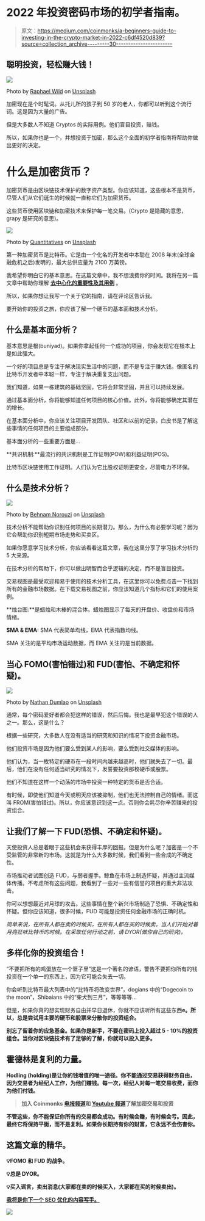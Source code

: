 # 2022 年投资密码市场的初学者指南。

> 原文：<https://medium.com/coinmonks/a-beginners-guide-to-investing-in-the-crypto-market-in-2022-c6df4520d839?source=collection_archive---------30----------------------->

## 聪明投资，轻松赚大钱！

![](img/8e96bbeb257ce20a20b0d25bd3fda275.png)

Photo by [Raphael Wild](https://unsplash.com/@veloradio?utm_source=medium&utm_medium=referral) on [Unsplash](https://unsplash.com?utm_source=medium&utm_medium=referral)

加密现在是个时髦词。从托儿所的孩子到 50 岁的老人，你都可以听到这个流行词。这是因为大量的广告。

但是大多数人不知道 Cryptos 的实际用例。他们盲目投资，赔钱。

所以，如果你也是一个，并想投资于加密，那么这个全面的初学者指南将帮助你做出更好的决定。

# 什么是加密货币？

加密货币是由区块链技术保护的数字资产类型。你应该知道，这些根本不是货币，尽管人们从它们诞生的时候就一直称它们为加密货币。

这些货币使用区块链和加密技术来保护每一笔交易。(Crypto 是隐藏的意思，grapy 是研究的意思)。

![](img/51502ab5566eb2d1cd218f49cd4833c8.png)

Photo by [Quantitatives](https://unsplash.com/@quantitatives?utm_source=medium&utm_medium=referral) on [Unsplash](https://unsplash.com?utm_source=medium&utm_medium=referral)

第一种加密货币是比特币。它是由一个化名的开发者中本聪在 2008 年末(全球金融危机之后)发明的，最大总供应量为 2100 万英镑。

我希望你明白它的基本意思。在这篇文章中，我不想浪费你的时间。我将在另一篇文章中帮助你理解 [**去中心化的重要性及其用例**](https://link.medium.com/wUKD89ptGqb) 。

所以，如果你想让我写一个关于它的指南，请在评论区告诉我。

要开始你的投资之旅，你应该了解一个硬币的基本面和技术分析。

## 什么是基本面分析？

基本意思是根(buniyad)。如果你拿起任何一个成功的项目，你会发现它在根本上是如此强大。

一个好的项目总是专注于解决现实生活中的问题，而不是专注于赚大钱。像匿名的比特币开发者中本聪一样，专注于解决重复支出问题。

我们知道，如果一栋建筑的基础坚固，它将会非常坚固，并且可以持续发展。

通过基本面分析，你将能够知道任何项目的核心价值。此外，你将能够确定其潜在的增长。

在基本面分析中，你应该关注项目开发团队、社区和以前的记录。白皮书是了解这些事情的任何项目的主要组成部分。

基本面分析的一些重要方面是...

**共识机制:**最流行的共识机制是工作证明(POW)和利益证明(POS)。

比特币区块链使用工作证明。人们认为它比股权证明更安全，尽管电力不环保。

## 什么是技术分析？

![](img/9ad463b9cfbe4ddb5750d13f9751e77b.png)

Photo by [Behnam Norouzi](https://unsplash.com/@behy_studio?utm_source=medium&utm_medium=referral) on [Unsplash](https://unsplash.com?utm_source=medium&utm_medium=referral)

技术分析不能帮助你识别任何项目的长期潜力。那么，为什么有必要学习呢？因为它会帮助你识别短期市场走势和买卖区。

如果你愿意学习技术分析，你应该看看这篇文章，我在这里分享了学习技术分析的 5 大来源。

在技术分析的帮助下，你可以做出明智而合乎逻辑的决定，而不是盲目投资。

交易视图是最受欢迎和易于使用的技术分析工具，在这里你可以免费点击一下找到所有的金融市场数据。在下载交易视图之前，你应该知道几个指标和它们的使用案例。

**烛台图:**是蜡烛和木棒的混合体。蜡烛图显示了每天的开盘价、收盘价和市场情绪。

**SMA & EMA:** SMA 代表简单均线，EMA 代表指数均线。

SMA 关注的是平均市场运动数据，而 EMA 关注的是当前数据。

## 当心 FOMO(害怕错过)和 FUD(害怕、不确定和怀疑)。

![](img/816ea883737695fd37e4dc7639bd358a.png)

Photo by [Nathan Dumlao](https://unsplash.com/@nate_dumlao?utm_source=medium&utm_medium=referral) on [Unsplash](https://unsplash.com?utm_source=medium&utm_medium=referral)

通常，每个密码爱好者都会犯这样的错误，然后后悔。我也是最早犯这个错误的人之一。那么，这是什么？

根据一些研究，大多数人在没有适当的研究和知识的情况下投资金融市场。

他们投资市场是因为他们要么受到某人的影响，要么受到社交媒体的影响。

他们认为，当一枚特定的硬币在一段时间内越来越高时，他们就失去了一切。最后，他们在没有任何适当研究的情况下，发誓要投资那枚硬币或股票。

他们不知道在这样一个动荡的市场中投资一种特定的货币是否合适。

有时候，即使他们知道今天或明天应该被抑制，他们也无法控制自己的情绪。而这叫 FROM(害怕错过)。所以，你应该意识到这一点。否则你会耗尽你辛苦赚来的投资组合。

## 让我们了解一下 FUD(恐惧、不确定和怀疑)。

天使投资人总是着眼于这些机会来获得丰厚的回报。但是为什么呢？加密是一个不受监管的非常新的市场。这就是为什么大多数时候，我们看到一些合成的不确定性。

市场推动者试图创造 FUD，与弱者握手。鲸鱼在市场上制造怀疑，并通过主流媒体传播。不考虑所有这些问题，我看到了一些对一些有信誉的项目的重大非法攻击。

你可以想想最近对月球的攻击。这些事情在整个新兴市场制造了恐惧、不确定性和怀疑。但你应该知道，很多时候，FUD 可能是投资任何金融市场的正确时机。

*简单来说，在所有人都在卖的时候买，在所有人都在买的时候卖。当人们开始对着月亮狂吠比特币的时候。在采取任何行动之前，请 DYOR(做你自己的研究)。*

## 多样化你的投资组合！

“不要把所有的鸡蛋放在一个篮子里”这是一个著名的谚语，警告不要把你所有的钱投资在一个单一的东西上，因为它可能会失去一切。

你会听到比特币最大列表中的“比特币将改变世界”，dogians 中的“Dogecoin to the moon”，Shibaians 中的“柴犬到三月”，等等等等...

但是，如果你真的想实现财务自由并早日退休，你就不应该听所有这些东西[](https://link.medium.com/2Zi9uuGsGqb)**e。所以，总是尝试用主要的硬币和股票来分散你的投资组合。**

**别忘了留着你的应急基金。如果你是新手，不要在密码上投入超过 5 - 10%的投资组合。当你对区块链技术有了足够的了解，你就可以投入更多。**

## **霍德林是复利的力量。**

**Hodling (holding)是让你的钱增值的唯一途径。你不能通过交易获得财务自由，因为交易者为经纪人工作，为他们赚钱。每一次，经纪人对每一笔交易收费，而你为他们付钱。**

> **加入 Coinmonks [电报频道](https://t.me/coincodecap)和 [Youtube 频道](https://www.youtube.com/c/coinmonks/videos)了解加密交易和投资**

**不管这些，你不能保证你所有的交易都会成功。有时候会赚，有时候会亏。因此，最终它将保持平衡，而不是复利。如果你长期持有你的财富，它永远不会伤害你。**

## **这篇文章的精华。**

**💡FOMO 和 FUD 的战争。**

**💡总是 DYOR。**

**💡买入谣言，卖出消息(大家都在卖的时候买入，大家都在买的时候卖出)。**

**[**我将是你下一个 SEO 优化的内容写手。**](https://www.fiverr.com/s2/3d42a8c8e9)**

**![](img/7f844317986c3f4a689a5db6aeefe9de.png)**